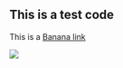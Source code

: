 ## This is a test code

This is a [Banana link](https://snt-code.github.io/code/python/test.html)

<img src="https://render.githubusercontent.com/render/math?math= 1 = sin(\sigma) + \frac{1}{2 tan \alpha}">

